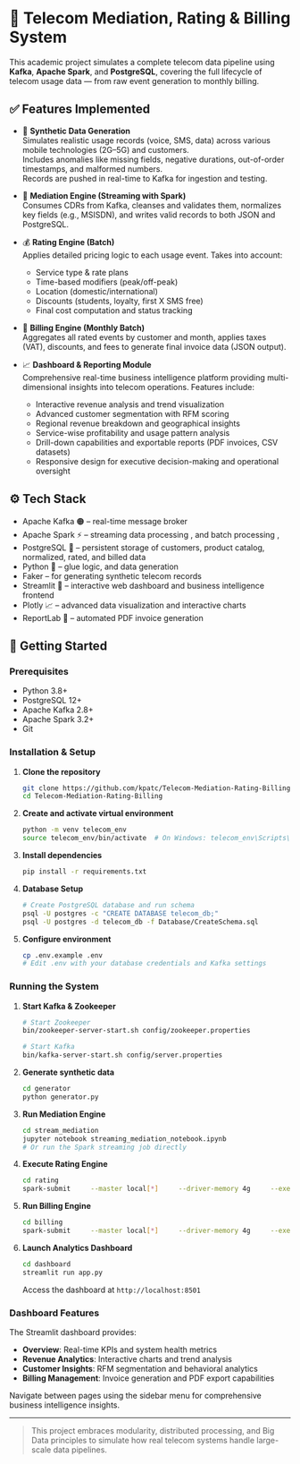 # 📡 Telecom Mediation, Rating & Billing System

This academic project simulates a complete telecom data pipeline using **Kafka**, **Apache Spark**, and **PostgreSQL**, covering the full lifecycle of telecom usage data — from raw event generation to monthly billing.

## ✅ Features Implemented

- 🧪 **Synthetic Data Generation**  
  Simulates realistic usage records (voice, SMS, data) across various mobile technologies (2G–5G) and customers.  
  Includes anomalies like missing fields, negative durations, out-of-order timestamps, and malformed numbers.  
  Records are pushed in real-time to Kafka for ingestion and testing.

- 🔄 **Mediation Engine (Streaming with Spark)**  
  Consumes CDRs from Kafka, cleanses and validates them, normalizes key fields (e.g., MSISDN), and writes valid records to both JSON and PostgreSQL.

- 💰 **Rating Engine (Batch)**  
  Applies detailed pricing logic to each usage event. Takes into account:
  - Service type & rate plans
  - Time-based modifiers (peak/off-peak)
  - Location (domestic/international)
  - Discounts (students, loyalty, first X SMS free)
  - Final cost computation and status tracking

- 🧾 **Billing Engine (Monthly Batch)**  
  Aggregates all rated events by customer and month, applies taxes (VAT), discounts, and fees to generate final invoice data (JSON output).

- 📈 **Dashboard & Reporting Module**  
  Comprehensive real-time business intelligence platform providing multi-dimensional insights into telecom operations. Features include:
  - Interactive revenue analysis and trend visualization
  - Advanced customer segmentation with RFM scoring
  - Regional revenue breakdown and geographical insights
  - Service-wise profitability and usage pattern analysis
  - Drill-down capabilities and exportable reports (PDF invoices, CSV datasets)
  - Responsive design for executive decision-making and operational oversight

## ⚙️ Tech Stack

- Apache Kafka 🟠 – real-time message broker  
- Apache Spark ⚡ – streaming data processing , and batch processing ,
- PostgreSQL 🐘 – persistent storage of customers, product catalog, normalized, rated, and billed data  
- Python 🐍 – glue logic, and data generation  
- Faker – for generating synthetic telecom records  
- Streamlit 🎯 – interactive web dashboard and business intelligence frontend
- Plotly 📈 – advanced data visualization and interactive charts  
- ReportLab 📄 – automated PDF invoice generation

## 🚀 Getting Started

### Prerequisites
- Python 3.8+
- PostgreSQL 12+
- Apache Kafka 2.8+
- Apache Spark 3.2+
- Git

### Installation & Setup

1. **Clone the repository**
   ```bash
   git clone https://github.com/kpatc/Telecom-Mediation-Rating-Billing.git
   cd Telecom-Mediation-Rating-Billing
   ```

2. **Create and activate virtual environment**
   ```bash
   python -m venv telecom_env
   source telecom_env/bin/activate  # On Windows: telecom_env\Scripts\activate
   ```

3. **Install dependencies**
   ```bash
   pip install -r requirements.txt
   ```

4. **Database Setup**
   ```bash
   # Create PostgreSQL database and run schema
   psql -U postgres -c "CREATE DATABASE telecom_db;"
   psql -U postgres -d telecom_db -f Database/CreateSchema.sql
   ```

5. **Configure environment**
   ```bash
   cp .env.example .env
   # Edit .env with your database credentials and Kafka settings
   ```

### Running the System

1. **Start Kafka & Zookeeper**
   ```bash
   # Start Zookeeper
   bin/zookeeper-server-start.sh config/zookeeper.properties
   
   # Start Kafka
   bin/kafka-server-start.sh config/server.properties
   ```

2. **Generate synthetic data**
   ```bash
   cd generator
   python generator.py
   ```

3. **Run Mediation Engine**
   ```bash
   cd stream_mediation
   jupyter notebook streaming_mediation_notebook.ipynb
   # Or run the Spark streaming job directly
   ```

4. **Execute Rating Engine**
   ```bash
   cd rating
   spark-submit     --master local[*]     --driver-memory 4g     --executor-memory 2g     --conf spark.sql.adaptive.enabled=true     --conf spark.sql.adaptive.coalescePartitions.enabled=true     --conf spark.serializer=org.apache.spark.serializer.KryoSerializer     --packages org.postgresql:postgresql:42.3.1     rate_batch.py
   ```

5. **Run Billing Engine**
   ```bash
   cd billing
   spark-submit     --master local[*]     --driver-memory 4g     --executor-memory 2g     --conf spark.sql.adaptive.enabled=true     --conf spark.sql.adaptive.coalescePartitions.enabled=true     --conf spark.serializer=org.apache.spark.serializer.KryoSerializer     --packages org.postgresql:postgresql:42.3.1    billing_engine.py
   ```

6. **Launch Analytics Dashboard**
   ```bash
   cd dashboard
   streamlit run app.py
   ```
   Access the dashboard at `http://localhost:8501`

### Dashboard Features
The Streamlit dashboard provides:
- **Overview**: Real-time KPIs and system health metrics
- **Revenue Analytics**: Interactive charts and trend analysis
- **Customer Insights**: RFM segmentation and behavioral analytics
- **Billing Management**: Invoice generation and PDF export capabilities

Navigate between pages using the sidebar menu for comprehensive business intelligence insights.

---

> This project embraces modularity, distributed processing, and Big Data principles to simulate how real telecom systems handle large-scale data pipelines.
